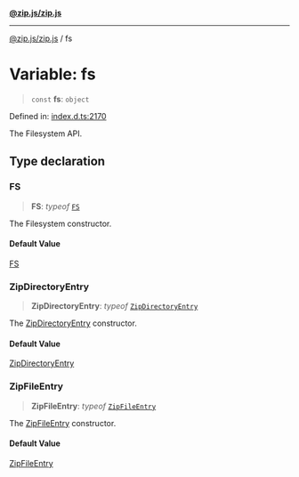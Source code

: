 [**@zip.js/zip.js**](../README.md)

***

[@zip.js/zip.js](../globals.md) / fs

# Variable: fs

> `const` **fs**: `object`

Defined in: [index.d.ts:2170](https://github.com/gildas-lormeau/zip.js/blob/f3a32a7ff6dfd704bbdd861b62eec086ef8a7c94/index.d.ts#L2170)

The Filesystem API.

## Type declaration

### FS

> **FS**: *typeof* [`FS`](../classes/FS.md)

The Filesystem constructor.

#### Default Value

[FS](../classes/FS.md)

### ZipDirectoryEntry

> **ZipDirectoryEntry**: *typeof* [`ZipDirectoryEntry`](../classes/ZipDirectoryEntry.md)

The [ZipDirectoryEntry](../classes/ZipDirectoryEntry.md) constructor.

#### Default Value

[ZipDirectoryEntry](../classes/ZipDirectoryEntry.md)

### ZipFileEntry

> **ZipFileEntry**: *typeof* [`ZipFileEntry`](../classes/ZipFileEntry.md)

The [ZipFileEntry](../classes/ZipFileEntry.md) constructor.

#### Default Value

[ZipFileEntry](../classes/ZipFileEntry.md)
